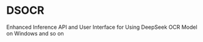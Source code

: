 # DSOCR
Enhanced Inference API and User Interface for Using DeepSeek OCR Model on Windows and so on
